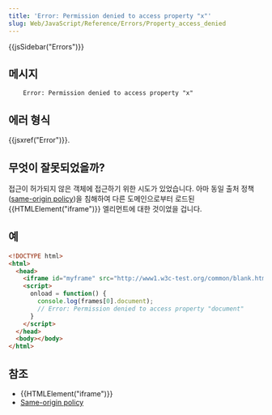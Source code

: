 ```yaml
---
title: 'Error: Permission denied to access property "x"'
slug: Web/JavaScript/Reference/Errors/Property_access_denied
---
```


{{jsSidebar("Errors")}}

## 메시지

```
    Error: Permission denied to access property "x"
```

## 에러 형식

{{jsxref("Error")}}.

## 무엇이 잘못되었을까?

접근이 허가되지 않은 객체에 접근하기 위한 시도가 있었습니다. 아마 동일 출처 정책([same-origin policy](/en-US/docs/Web/Security/Same-origin_policy))을 침해하여 다른 도메인으로부터 로드된 {{HTMLElement("iframe")}} 엘리먼트에 대한 것이었을 겁니다.

## 예

```html
<!DOCTYPE html>
<html>
  <head>
    <iframe id="myframe" src="http://www1.w3c-test.org/common/blank.html"></iframe>
    <script>
      onload = function() {
        console.log(frames[0].document);
        // Error: Permission denied to access property "document"
      }
    </script>
  </head>
  <body></body>
</html>
```

## 참조

- {{HTMLElement("iframe")}}
- [Same-origin policy](/en-US/docs/Web/Security/Same-origin_policy)
